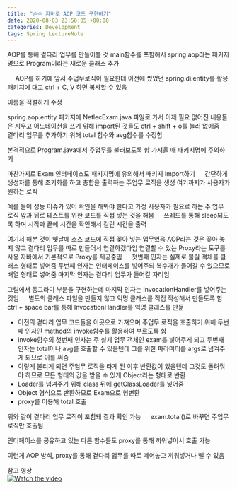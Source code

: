 ```yaml
---
title: "순수 자바로 AOP 코드 구현하기"
date: 2020-08-03 23:56:05 +00:00
categories: Development
tags: Spring LectureNote
---
```


AOP를 통해 곁다리 업무를 만들어볼 것
main함수를 포함해서 spring.aop라는 패키지명으로 Program이라는 새로운 클래스 추가

 
AOP를 하기에 앞서 주업무로직이 필요한데 이전에 썼었던 spring.di.entity를 활용
패키지에 대고 ctrl + C, V 하면 복사할 수 있음

이름을 적절하게 수정

spring.aop.entity 패키지에 NetlecExam.java 파일로 가서 이제 필요 없어진 내용들은 지우고 어노테이션을 쓰기 위해 import된 것들도 ctrl + shift + o를 눌러 없애줌
 
곁다리 업무를 추가하기 위해 total 함수와 avg함수를 수정함

본격적으로 Program.java에서 주업무를 불러보도록 함
가져올 때 패키지명에 주의하기

마찬가지로 Exam 인터페이스도 패키지명에 유의해서 패키지 import하기
 
간단하게 생성자를 통해 초기화를 하고 총합을 출력하는 주업무 로직을 생성
여기까지가 사용자가 원하는 로직

예를 들어 성능 이슈가 있어 확인을 해봐야 한다고 가정
사용자가 필요로 하는 주 업무 로직 앞과 뒤로 테스트를 위한 코드를 직접 넣는 것을 해봄
 
쓰레드를 통해 sleep되도록 하며 시작과 끝에 시간을 확인해서 걸린 시간을 출력

여기서 해본 것이 옛날에 소스 코드에 직접 꽂아 넣는 업무였음
AOP라는 것은 꽂아 놓지 않고 곁다리 업무를 따로 만들어서 연결하겠다임
연결할 수 있는 Proxy라는 도구를 사용
자바에서 기본적으로 Proxy를 제공중임
 
첫번째 인자는 실제로 불릴 객체를 클래스 형태로 넣어줌
두번쨰 인자는 인터페이스를 넣어주되 복수개가 들어갈 수 있으므로 배열 형태로 넣어줌
마지막 인자는 곁다리 업무가 들어갈 자리임

그림에서 동그라미 부분을 구현하는데 마지막 인자는 InvocationHandler를 넣어주는 것임
 
별도의 클래스 파일을 만들지 않고 익명 클래스를 직접 작성해서 만들도록 함
ctrl + space bar를 통해 InvocationHandler를 익명 클래스를 만듦
- 이전의 곁다리 업무 코드들을 이곳으로 가져오며 주업무 로직을 호출하기 위해 두번째 인자인 method의 invoke함수를 활용하여 부르도록 함
- invoke함수의 첫번째 인자는 주 실제 업무 객체인 exam를 넣어주게 되고 두번째 인자는 total이나 avg를 호출할 수 있을텐데 그를 위한 파라미터를 args로 넘겨주게 되므로 이를 써줌
- 이렇게 불리게 되면 주업무 로직을 타게 된 이후 반환값이 있을텐데 그것도 돌려줘야 하므로 모든 형태의 값을 받을 수 있게 Object라는 형태로 반환
- Loader를 넘겨주기 위해 class 뒤에 getClassLoader를 넣어줌
- Object 형식으로 반환하므로 Exam으로 형변환
- proxy를 이용해 total 호출

위와 같이 곁다리 업무 로직이 포함돼 결과 확인 가능
 
exam.total()로 바꾸면 주업무로직만 호출됨

인터페이스를 공유하고 있는 다른 함수들도 proxy를 통해 끼워넣어서 호출 가능

이런게 AOP 방식, proxy를 통해 곁다리 업무를 따로 떼어놓고 끼워넣거나 뺄 수 있음

참고 영상  
[![Watch the video](https://img.youtube.com/vi//hqdefault.jpg)]()
